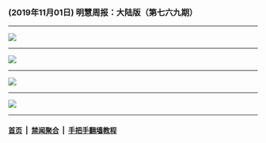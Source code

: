 ### (2019年11月01日) 明慧周报：大陆版（第七六九期） 

---

<img src="http://qikan.minghui.org/mhqkpage/qikanimage/2019/10/31/mhzb_769_pdf-online1.png"/><hr/>
<img src="http://qikan.minghui.org/mhqkpage/qikanimage/2019/10/31/mhzb_769_pdf-online2.png"/><hr/>
<img src="http://qikan.minghui.org/mhqkpage/qikanimage/2019/10/31/mhzb_769_pdf-online3.png"/><hr/>
<img src="http://qikan.minghui.org/mhqkpage/qikanimage/2019/10/31/mhzb_769_pdf-online4.png"/><hr/>


#### [首页](../../../..) &nbsp;|&nbsp; [禁闻聚合](https://github.com/gfw-breaker/banned-news) &nbsp;|&nbsp; [手把手翻墙教程](https://github.com/gfw-breaker/guides) 